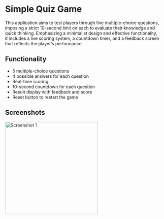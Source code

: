 # Simple Quiz Game

This application aims to test players through five multiple-choice questions, imposing a strict 10-second limit on each to evaluate their knowledge and quick thinking. Emphasizing a minimalist design and effective functionality, it includes a live scoring system, a countdown timer, and a feedback screen that reflects the player’s performance.

## Functionality

- 5 multiple-choice questions
- 4 possible answers for each question
- Real-time scoring
- 10-second countdown for each question
- Result display with feedback and score
- Reset button to restart the game
  
## Screenshots

<img src="https://github.com/AhmadBakri7/Simple-Quiz-App/assets/140534294/838138ad-a174-45c8-bb07-823555763143" alt="Screenshot 1" width="300" />

